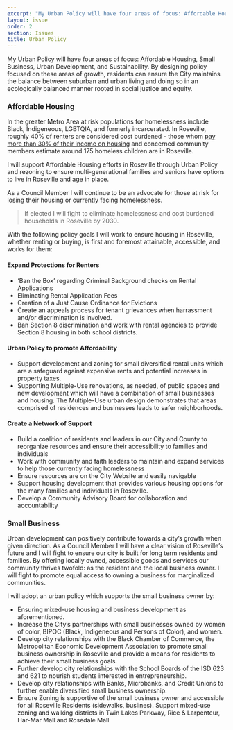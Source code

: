 ```yaml
---
excerpt: "My Urban Policy will have four areas of focus: Affordable Housing, Small Business, Urban Development, and Sustainability. By designing policy focused on these areas of growth, residents can ensure the City maintains the balance between suburban and urban living and doing so in an ecologically balanced manner rooted in social justice and equity."
layout: issue
order: 2
section: Issues
title: Urban Policy
---
```


My Urban Policy will have four areas of focus: Affordable Housing, Small Business, Urban Development, and Sustainability. By designing policy focused on these areas of growth, residents can ensure the City maintains the balance between suburban and urban living and doing so in an ecologically balanced manner rooted in social justice and equity.

### Affordable Housing

In the greater Metro Area at risk populations for homelessness include Black, Indigeneous, LGBTQIA, and formerly incarcerated. In Roseville, roughly 40% of renters are considered cost burdened - those whom [pay more than 30% of their income on housing](https://www.cityofroseville.com/DocumentCenter/View/27111/Roseville-Housing-Study-2018-Update) and concerned community members estimate around 175 homeless children are in Roseville.

I will support Affordable Housing efforts in Roseville through Urban Policy and rezoning to ensure multi-generational families and seniors have options to live in Roseville and age in place.

As a Council Member I will continue to be an advocate for those at risk for losing their housing or currently facing homelessness.

> If elected I will fight to eliminate homelessness and cost burdened households in Roseville by 2030.

With the following policy goals I will work to ensure housing in Roseville, whether renting or buying, is first and foremost attainable, accessible, and works for them:

#### Expand Protections for Renters

* ‘Ban the Box’ regarding Criminal Background checks on Rental Applications
*  Eliminating Rental Application Fees
* Creation of a Just Cause Ordinance for Evictions
* Create an appeals process for tenant grievances when harrassment and/or discrimination is involved.
* Ban Section 8 discrimination and work with rental agencies to provide Section 8 housing in both school districts.

#### Urban Policy to promote Affordability

* Support development and zoning for small diversified rental units which are a safeguard against expensive rents and potential increases in property taxes.
* Supporting Multiple-Use renovations, as needed, of public spaces and new development which will have a combination of small businesses and housing. The Multiple-Use urban design demonstrates that areas comprised of residences and businesses leads to safer neighborhoods.

#### Create a Network of Support

* Build a coalition of residents and leaders in our City and County to reorganize resources and ensure their accessibility to families and individuals
* Work with community and faith leaders to maintain and expand services to help those currently facing homelessness
* Ensure resources are on the City Website and easily navigable
* Support housing development that provides various housing options for the many families and individuals in Roseville.
*  Develop a Community Advisory Board for collaboration and accountability

### Small Business

Urban development can positively contribute towards a city’s growth when given direction. As a Council Member I will have a clear vision of Roseville’s future and I will fight to ensure our city is built for long term residents and families. By offering locally owned, accessible goods and services our community thrives twofold: as the resident and the local business owner. I will fight to promote equal access  to owning a business for marginalized communities.

I will adopt an urban policy which supports the small business owner by:

* Ensuring mixed-use housing and business development as aforementioned.
* Increase the City’s partnerships with small businesses owned by women of color, BIPOC (Black, Indigeneous and Persons of Color), and women.
* Develop city relationships with the Black Chamber of Commerce, the Metropolitan Economic Development Association to promote small business ownership in Roseville and provide a means for residents to achieve their small business goals.
* Further develop city relationships with the School Boards of the ISD 623 and 621 to nourish students interested in entrepreneurship.
* Develop city relationships with Banks, Microbanks, and Credit Unions to further enable diversified small business ownership.
* Ensure Zoning is supportive of the small business owner and accessible for all Roseville Residents (sidewalks, buslines). Support mixed-use zoning and walking districts in Twin Lakes Parkway, Rice & Larpenteur, Har-Mar Mall and Rosedale Mall
